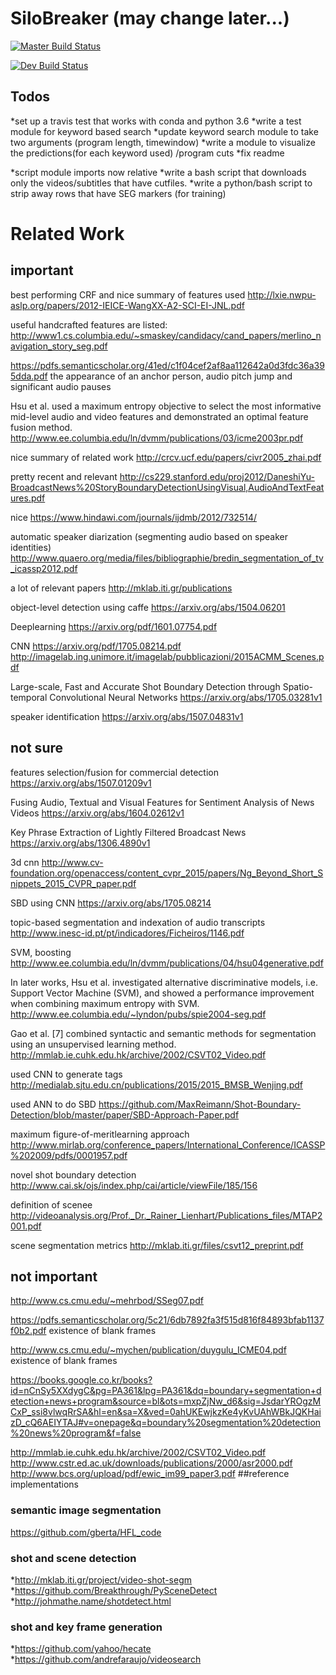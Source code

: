 # SiloBreaker (may change later...)

[![Master Build Status](https://travis-ci.org/dhfromkorea/digital-silo.svg?branch=master)](https://travis-ci.org/dhfromkorea/digital-silo)

[![Dev Build Status](https://travis-ci.org/dhfromkorea/digital-silo.svg?branch=dev)](https://travis-ci.org/dhfromkorea/digital-silo)

## Todos
*set up a travis test that works with conda and python 3.6
*write a test module for keyword based search
*update keyword search module to take two arguments (program length, timewindow)
*write a module to visualize the predictions(for each keyword used) /program cuts
*fix readme

*script module imports now relative 
*write a bash script that downloads only the videos/subtitles that have cutfiles.
*write a python/bash script to strip away rows that have SEG markers (for training)
# Related Work

## important 
best performing CRF and nice summary of features used
http://lxie.nwpu-aslp.org/papers/2012-IEICE-WangXX-A2-SCI-EI-JNL.pdf

useful handcrafted features are listed:
http://www1.cs.columbia.edu/~smaskey/candidacy/cand_papers/merlino_navigation_story_seg.pdf

https://pdfs.semanticscholar.org/41ed/c1f04cef2af8aa112642a0d3fdc36a395dda.pdf
the appearance of an anchor person, audio pitch jump and significant audio pauses

Hsu et al. used a maximum entropy objective to select the most informative mid-level audio and video features and demonstrated an optimal feature fusion method. 
http://www.ee.columbia.edu/ln/dvmm/publications/03/icme2003pr.pdf

nice summary of related work
http://crcv.ucf.edu/papers/civr2005_zhai.pdf

pretty recent and relevant
http://cs229.stanford.edu/proj2012/DaneshiYu-BroadcastNews%20StoryBoundaryDetectionUsingVisual,AudioAndTextFeatures.pdf

nice
https://www.hindawi.com/journals/ijdmb/2012/732514/

automatic speaker diarization (segmenting audio based on speaker identities)
http://www.quaero.org/media/files/bibliographie/bredin_segmentation_of_tv_icassp2012.pdf

a lot of relevant papers
http://mklab.iti.gr/publications

object-level detection using caffe
https://arxiv.org/abs/1504.06201

Deeplearning
https://arxiv.org/pdf/1601.07754.pdf

CNN
https://arxiv.org/pdf/1705.08214.pdf
http://imagelab.ing.unimore.it/imagelab/pubblicazioni/2015ACMM_Scenes.pdf

Large-scale, Fast and Accurate Shot Boundary Detection through Spatio-temporal Convolutional Neural Networks
https://arxiv.org/abs/1705.03281v1

speaker identification
https://arxiv.org/abs/1507.04831v1

## not sure
features selection/fusion for commercial detection
https://arxiv.org/abs/1507.01209v1


Fusing Audio, Textual and Visual Features for Sentiment Analysis of News Videos
https://arxiv.org/abs/1604.02612v1

Key Phrase Extraction of Lightly Filtered Broadcast News
https://arxiv.org/abs/1306.4890v1


3d cnn
http://www.cv-foundation.org/openaccess/content_cvpr_2015/papers/Ng_Beyond_Short_Snippets_2015_CVPR_paper.pdf

SBD using CNN
https://arxiv.org/abs/1705.08214

topic-based segmentation and indexation of audio transcripts
http://www.inesc-id.pt/pt/indicadores/Ficheiros/1146.pdf

SVM, boosting
http://www.ee.columbia.edu/ln/dvmm/publications/04/hsu04generative.pdf

In later works, Hsu et al.  investigated alternative discriminative models, i.e. Support Vector Machine (SVM), and showed a performance improvement when combining maximum entropy with SVM.
http://www.ee.columbia.edu/~lyndon/pubs/spie2004-seg.pdf

Gao et al. [7] combined syntactic and semantic methods for segmentation using an unsupervised learning method.
http://mmlab.ie.cuhk.edu.hk/archive/2002/CSVT02_Video.pdf

used CNN to generate tags
http://medialab.sjtu.edu.cn/publications/2015/2015_BMSB_Wenjing.pdf

used ANN to do SBD
https://github.com/MaxReimann/Shot-Boundary-Detection/blob/master/paper/SBD-Approach-Paper.pdf

maximum figure-of-meritlearning approach
http://www.mirlab.org/conference_papers/International_Conference/ICASSP%202009/pdfs/0001957.pdf

novel shot boundary detection
http://www.cai.sk/ojs/index.php/cai/article/viewFile/185/156

definition of scenee
http://videoanalysis.org/Prof._Dr._Rainer_Lienhart/Publications_files/MTAP2001.pdf

scene segmentation metrics
http://mklab.iti.gr/files/csvt12_preprint.pdf

## not important
http://www.cs.cmu.edu/~mehrbod/SSeg07.pdf

https://pdfs.semanticscholar.org/5c21/6db7892fa3f515d816f84893bfab1137f0b2.pdf
existence of blank frames 

http://www.cs.cmu.edu/~mychen/publication/duygulu_ICME04.pdf
existence of blank frames


https://books.google.co.kr/books?id=nCnSy5XXdygC&pg=PA361&lpg=PA361&dq=boundary+segmentation+detection+news+program&source=bl&ots=mxpZjNw_d6&sig=JsdarYROgzMCxP_ssi8vlwqRrSA&hl=en&sa=X&ved=0ahUKEwjkzKe4yKvUAhWBkJQKHaizD_cQ6AEIYTAJ#v=onepage&q=boundary%20segmentation%20detection%20news%20program&f=false

http://mmlab.ie.cuhk.edu.hk/archive/2002/CSVT02_Video.pdf
http://www.cstr.ed.ac.uk/downloads/publications/2000/asr2000.pdf
http://www.bcs.org/upload/pdf/ewic_im99_paper3.pdf
##reference implementations
### semantic image segmentation
https://github.com/gberta/HFL_code

### shot and scene detection

*http://mklab.iti.gr/project/video-shot-segm
*https://github.com/Breakthrough/PySceneDetect
*http://johmathe.name/shotdetect.html

### shot and key frame generation
*https://github.com/yahoo/hecate
*https://github.com/andrefaraujo/videosearch

